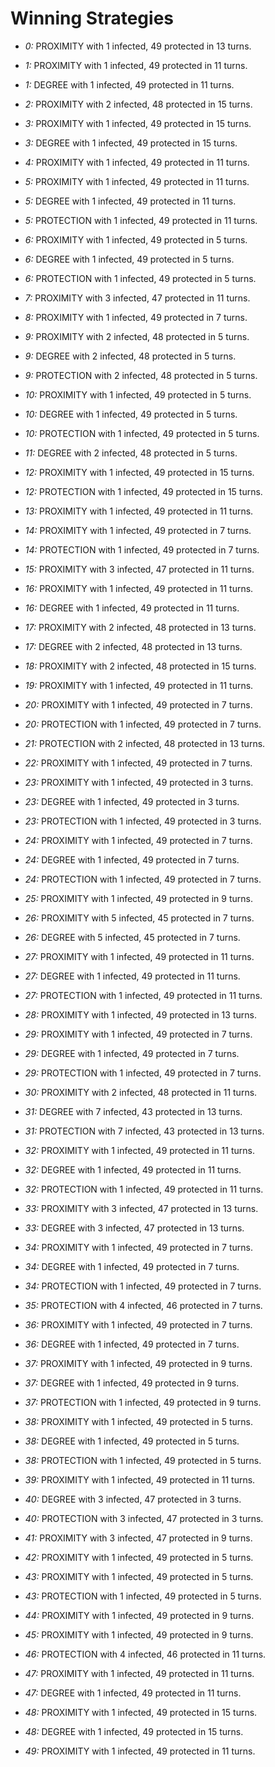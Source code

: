# Winning Strategies

* _0:_ PROXIMITY with 1 infected, 49 protected in 13 turns.


* _1:_ PROXIMITY with 1 infected, 49 protected in 11 turns.


* _1:_ DEGREE with 1 infected, 49 protected in 11 turns.


* _2:_ PROXIMITY with 2 infected, 48 protected in 15 turns.


* _3:_ PROXIMITY with 1 infected, 49 protected in 15 turns.


* _3:_ DEGREE with 1 infected, 49 protected in 15 turns.


* _4:_ PROXIMITY with 1 infected, 49 protected in 11 turns.


* _5:_ PROXIMITY with 1 infected, 49 protected in 11 turns.


* _5:_ DEGREE with 1 infected, 49 protected in 11 turns.


* _5:_ PROTECTION with 1 infected, 49 protected in 11 turns.


* _6:_ PROXIMITY with 1 infected, 49 protected in 5 turns.


* _6:_ DEGREE with 1 infected, 49 protected in 5 turns.


* _6:_ PROTECTION with 1 infected, 49 protected in 5 turns.


* _7:_ PROXIMITY with 3 infected, 47 protected in 11 turns.


* _8:_ PROXIMITY with 1 infected, 49 protected in 7 turns.


* _9:_ PROXIMITY with 2 infected, 48 protected in 5 turns.


* _9:_ DEGREE with 2 infected, 48 protected in 5 turns.


* _9:_ PROTECTION with 2 infected, 48 protected in 5 turns.


* _10:_ PROXIMITY with 1 infected, 49 protected in 5 turns.


* _10:_ DEGREE with 1 infected, 49 protected in 5 turns.


* _10:_ PROTECTION with 1 infected, 49 protected in 5 turns.


* _11:_ DEGREE with 2 infected, 48 protected in 5 turns.


* _12:_ PROXIMITY with 1 infected, 49 protected in 15 turns.


* _12:_ PROTECTION with 1 infected, 49 protected in 15 turns.


* _13:_ PROXIMITY with 1 infected, 49 protected in 11 turns.


* _14:_ PROXIMITY with 1 infected, 49 protected in 7 turns.


* _14:_ PROTECTION with 1 infected, 49 protected in 7 turns.


* _15:_ PROXIMITY with 3 infected, 47 protected in 11 turns.


* _16:_ PROXIMITY with 1 infected, 49 protected in 11 turns.


* _16:_ DEGREE with 1 infected, 49 protected in 11 turns.


* _17:_ PROXIMITY with 2 infected, 48 protected in 13 turns.


* _17:_ DEGREE with 2 infected, 48 protected in 13 turns.


* _18:_ PROXIMITY with 2 infected, 48 protected in 15 turns.


* _19:_ PROXIMITY with 1 infected, 49 protected in 11 turns.


* _20:_ PROXIMITY with 1 infected, 49 protected in 7 turns.


* _20:_ PROTECTION with 1 infected, 49 protected in 7 turns.


* _21:_ PROTECTION with 2 infected, 48 protected in 13 turns.


* _22:_ PROXIMITY with 1 infected, 49 protected in 7 turns.


* _23:_ PROXIMITY with 1 infected, 49 protected in 3 turns.


* _23:_ DEGREE with 1 infected, 49 protected in 3 turns.


* _23:_ PROTECTION with 1 infected, 49 protected in 3 turns.


* _24:_ PROXIMITY with 1 infected, 49 protected in 7 turns.


* _24:_ DEGREE with 1 infected, 49 protected in 7 turns.


* _24:_ PROTECTION with 1 infected, 49 protected in 7 turns.


* _25:_ PROXIMITY with 1 infected, 49 protected in 9 turns.


* _26:_ PROXIMITY with 5 infected, 45 protected in 7 turns.


* _26:_ DEGREE with 5 infected, 45 protected in 7 turns.


* _27:_ PROXIMITY with 1 infected, 49 protected in 11 turns.


* _27:_ DEGREE with 1 infected, 49 protected in 11 turns.


* _27:_ PROTECTION with 1 infected, 49 protected in 11 turns.


* _28:_ PROXIMITY with 1 infected, 49 protected in 13 turns.


* _29:_ PROXIMITY with 1 infected, 49 protected in 7 turns.


* _29:_ DEGREE with 1 infected, 49 protected in 7 turns.


* _29:_ PROTECTION with 1 infected, 49 protected in 7 turns.


* _30:_ PROXIMITY with 2 infected, 48 protected in 11 turns.


* _31:_ DEGREE with 7 infected, 43 protected in 13 turns.


* _31:_ PROTECTION with 7 infected, 43 protected in 13 turns.


* _32:_ PROXIMITY with 1 infected, 49 protected in 11 turns.


* _32:_ DEGREE with 1 infected, 49 protected in 11 turns.


* _32:_ PROTECTION with 1 infected, 49 protected in 11 turns.


* _33:_ PROXIMITY with 3 infected, 47 protected in 13 turns.


* _33:_ DEGREE with 3 infected, 47 protected in 13 turns.


* _34:_ PROXIMITY with 1 infected, 49 protected in 7 turns.


* _34:_ DEGREE with 1 infected, 49 protected in 7 turns.


* _34:_ PROTECTION with 1 infected, 49 protected in 7 turns.


* _35:_ PROTECTION with 4 infected, 46 protected in 7 turns.


* _36:_ PROXIMITY with 1 infected, 49 protected in 7 turns.


* _36:_ DEGREE with 1 infected, 49 protected in 7 turns.


* _37:_ PROXIMITY with 1 infected, 49 protected in 9 turns.


* _37:_ DEGREE with 1 infected, 49 protected in 9 turns.


* _37:_ PROTECTION with 1 infected, 49 protected in 9 turns.


* _38:_ PROXIMITY with 1 infected, 49 protected in 5 turns.


* _38:_ DEGREE with 1 infected, 49 protected in 5 turns.


* _38:_ PROTECTION with 1 infected, 49 protected in 5 turns.


* _39:_ PROXIMITY with 1 infected, 49 protected in 11 turns.


* _40:_ DEGREE with 3 infected, 47 protected in 3 turns.


* _40:_ PROTECTION with 3 infected, 47 protected in 3 turns.


* _41:_ PROXIMITY with 3 infected, 47 protected in 9 turns.


* _42:_ PROXIMITY with 1 infected, 49 protected in 5 turns.


* _43:_ PROXIMITY with 1 infected, 49 protected in 5 turns.


* _43:_ PROTECTION with 1 infected, 49 protected in 5 turns.


* _44:_ PROXIMITY with 1 infected, 49 protected in 9 turns.


* _45:_ PROXIMITY with 1 infected, 49 protected in 9 turns.


* _46:_ PROTECTION with 4 infected, 46 protected in 11 turns.


* _47:_ PROXIMITY with 1 infected, 49 protected in 11 turns.


* _47:_ DEGREE with 1 infected, 49 protected in 11 turns.


* _48:_ PROXIMITY with 1 infected, 49 protected in 15 turns.


* _48:_ DEGREE with 1 infected, 49 protected in 15 turns.


* _49:_ PROXIMITY with 1 infected, 49 protected in 11 turns.


